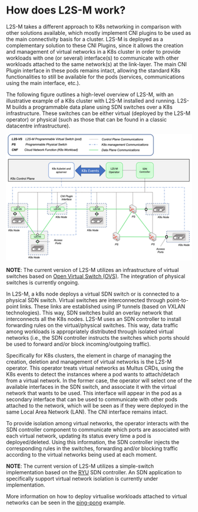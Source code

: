 # How does L2S-M work?

L2S-M takes a different approach to K8s networking in comparison with other solutions available, which mostly implement CNI plugins to be used as the main connectivity basis for a cluster. L2S-M is deployed as a complementary solution to these CNI Plugins, since it allows the creation and management of virtual networks in a K8s cluster in order to provide workloads with one (or several) interface(s) to communicate with other workloads attached to the same network(s) at the link-layer. The main CNI Plugin interface in these pods remains intact, allowing the standard K8s functionalities to still be available for the pods (services, communications using the main interface, etc.).

The following figure outlines a high-level overview of L2S-M, with an illustrative example of a K8s cluster with L2S-M installed and running. L2S-M builds a programmable data plane using SDN switches over a K8s infrastructure. These switches can be either virtual (deployed by the L2S-M operator) or physical (such as those that can be found in a classic datacentre infrastructure). 

![alt text](../assets/v1_architecture.png?raw=true)

**NOTE**: The current version of L2S-M utilizes an infrastructure of virtual switches based on [Open Virtual Switch (OVS)](http://www.openvswitch.org). The integration of physical switches is currently ongoing.

In L2S-M, a k8s node deploys a virtual SDN switch or is connected to a physical SDN switch. Virtual switches are interconnected through point-to-point links. These links are established using IP tunnels (based on VXLAN technologies). This way, SDN switches build an overlay network that interconnects all the K8s nodes. L2S-M uses an SDN controller to install forwarding rules on the virtual/physical switches. This way, data traffic among workloads is appropriately distributed through isolated virtual networks (i.e., the SDN controller instructs the switches which ports should be used to forward and/or block incoming/outgoing traffic).

Specifically for K8s clusters, the element in charge of managing the creation, deletion and management of virtual networks is the L2S-M operator. This operator treats virtual networks as Multus CRDs, using the K8s events to detect the instances where a pod wants to attach/detach from a virtual network. In the former case, the operator will select one of the available interfaces in the SDN switch, and associate it with the virtual network that wants to be used. This interface will appear in the pod as a secondary interface that can be used to communicate with other pods attached to the network, which will be seen as if they were deployed in the same Local Area Network (LAN). The CNI interface remains intact.

To provide isolation among virtual networks, the operator interacts with the SDN controller component to communicate which ports are associated with each virtual network, updating its status every time a pod is deployed/deleted. Using this information, the SDN controller injects the corresponding rules in the switches, forwarding and/or blocking traffic according to the virtual networks being used at each moment.

**NOTE**: The current version of L2S-M utilizes a simple-switch implementation based on the [RYU](https://ryu.readthedocs.io/en/latest/) SDN controller. An SDN application to specifically support virtual network isolation is currently under implementation.

More information on how to deploy virtualise workloads attached to virtual networks can be seen in the [ping-pong](../examples/ping-pong/) example.
